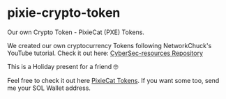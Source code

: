 # pixie-crypto-token
Our own Crypto Token - PixieCat (PXE) Tokens.

We created our own cryptocurrency Tokens following NetworkChuck's YouTube tutorial. Check it out here: [CyberSec-resources Repository](https://github.com/DavidJKTofan/CyberSec-resources/tree/master/Projects/Blockchain/Create-Crypto-Tokens)

This is a Holiday present for a friend 🤓

Feel free to check it out here [PixieCat Tokens](https://solscan.io/token/2fvPmqYk1NemSQ3NFUSu3zw3LgiZKxzFoz79oqkKdmaY).
If you want some too, send me your SOL Wallet address.
